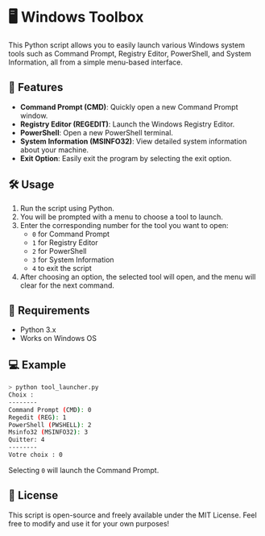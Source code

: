 # 🖥️ Windows Toolbox

This Python script allows you to easily launch various Windows system tools such as Command Prompt, Registry Editor, PowerShell, and System Information, all from a simple menu-based interface. 

## 🚀 Features
- **Command Prompt (CMD)**: Quickly open a new Command Prompt window.
- **Registry Editor (REGEDIT)**: Launch the Windows Registry Editor.
- **PowerShell**: Open a new PowerShell terminal.
- **System Information (MSINFO32)**: View detailed system information about your machine.
- **Exit Option**: Easily exit the program by selecting the exit option.

## 🛠️ Usage
1. Run the script using Python.
2. You will be prompted with a menu to choose a tool to launch.
3. Enter the corresponding number for the tool you want to open:
   - `0` for Command Prompt
   - `1` for Registry Editor
   - `2` for PowerShell
   - `3` for System Information
   - `4` to exit the script
4. After choosing an option, the selected tool will open, and the menu will clear for the next command.

## 📄 Requirements
- Python 3.x
- Works on Windows OS

## 💻 Example
```bash
> python tool_launcher.py
Choix :
--------
Command Prompt (CMD): 0
Regedit (REG): 1
PowerShell (PWSHELL): 2
Msinfo32 (MSINFO32): 3
Quitter: 4
--------
Votre choix : 0
```
Selecting `0` will launch the Command Prompt.

## 📝 License
This script is open-source and freely available under the MIT License. Feel free to modify and use it for your own purposes!
